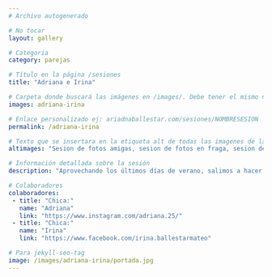 ```yaml
---
# Archivo autogenerado

# No tocar
layout: gallery

# Categoria
category: parejas

# Título en la página /sesiones
title: "Adriana e Irina"

# Carpeta donde buscará las imágenes en /images/. Debe tener el mismo nombre y sin espacios
images: adriana-irina

# Enlace personalizado ej: ariadnaballestar.com/sesiones/NOMBRESESION
permalink: /adriana-irina

# Texto que se insertara en la etiqueta alt de todas las imagenes de la sesión
altimages: "Sesion de fotos amigas, sesion de fotos en fraga, sesion de fotos en barcelona, fotografo en barcelona, fotografo en fraga, fotografo en lleida, fotos de amigas, fotos en el campo"

# Información detallada sobre la sesión
description: "Aprovechando los últimos días de verano, salimos a hacer una sesión con estas dos amigas; Adriana e Irina. Al principio sólo iba a ser para Adriana, pero finalmente Irina se animó. El lugar me encanta y la luz a última hora de la tarde es preciosa. ¡Espero que os guste!"

# Colaboradores
colaboradores:
 - title: "Chica:"
   name: "Adriana"
   link: "https://www.instagram.com/adriana.25/"
 - title: "Chica:"
   name: "Irina"
   link: "https://www.facebook.com/irina.ballestarmateo"

# Para jekyll-seo-tag
image: /images/adriana-irina/portada.jpg
---
```

